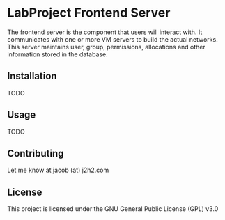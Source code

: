 # LabProject Frontend Server

The frontend server is the component that users will interact with. It communicates with one or more VM servers to build the actual networks. This server maintains user, group, permissions, allocations and other information stored in the database.

## Installation

TODO

## Usage

TODO

## Contributing

Let me know at jacob (at) j2h2.com

## License

This project is licensed under the GNU General Public License (GPL) v3.0
